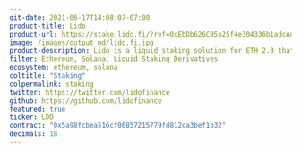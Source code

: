 ```yaml
---
git-date: 2021-06-17T14:08:07-07:00
product-title: Lido
product-url: https://stake.lido.fi/?ref=0xEbDb626C95a25f4e304336b1adcAd0521a1Bdca1
image: /images/output_md/lido.fi.jpg
product-description: Lido is a liquid staking solution for ETH 2.0 that lets users stake their ETH without maintaining infrastructure
filter: Ethereum, Solana, Liquid Staking Derivatives
ecosystem: ethereum, solana
coltitle: "Staking"
colpermalink: staking
twitter: https://twitter.com/lidofinance
github: https://github.com/lidofinance
featured: true
ticker: LDO
contract: "0x5a98fcbea516cf06857215779fd812ca3bef1b32"
decimals: 18
---
```

